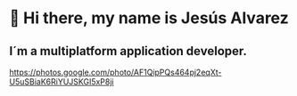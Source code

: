 # 👋 Hi there, my name is Jesús Alvarez
## I´m a multiplatform application developer.
https://photos.google.com/photo/AF1QipPQs464pj2eqXt-U5uSBiaK6RiYUJSKGI5xP8ji

<!--
**JAlvarezGar/JAlvarezGar** is a ✨ _special_ ✨ repository because its `README.md` (this file) appears on your GitHub profile.

Here are some ideas to get you started:

- 🔭 I’m currently working on ...
- 🌱 I’m currently learning ...
- 👯 I’m looking to collaborate on ...
- 🤔 I’m looking for help with ...
- 💬 Ask me about ...
- 📫 How to reach me: ...
- 😄 Pronouns: ...
- ⚡ Fun fact: ...
-->
